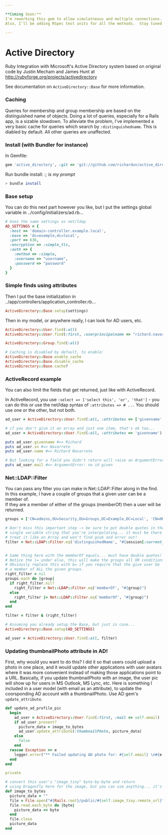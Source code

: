 ```yaml
---

**Coming Soon:**  
I'm reworking this gem to allow simulatneous and multiple connections. 
Also, I'll be adding RSpec test units for all the methods.  Stay tuned!

---
```


# Active Directory

Ruby Integration with Microsoft's Active Directory system based on original code by Justin Mecham and James Hunt at http://rubyforge.org/projects/activedirectory

See documentation on `ActiveDirectory::Base` for more information.

### Caching
Queries for membership and group membership are based on the distinguished name of objects.
Doing a lot of queries, especially for a Rails app, is a sizable slowdown.
To alleviate the problem, I've implemented a very basic cache for queries which search by `:distinguishedname`.
This is diabled by default.  All other queries are unaffected.


### Install (with Bundler for instance)

In Gemfile:

```ruby
gem 'active_directory', :git => 'git://github.com/richardun/active_directory.git'
```

Run bundle install: <em> :; is my prompt </em>
```bash
> bundle install
```


### Base setup

You can do this next part however you like, but I put the settings global variable in ../config/initializers/ad.rb...

```ruby
# Uses the same settings as net/ldap
AD_SETTINGS = {
  :host => 'domain-controller.example.local',
  :base => 'dc=example,dc=local',
  :port => 636,
  :encryption => :simple_tls,
  :auth => {
    :method => :simple,
    :username => "username",
    :password => "password"
  }
}
```


### Simple finds using attributes

Then I put the base initialization in ../app/controllers/application_controller.rb...

```ruby
ActiveDirectory::Base.setup(settings)
```

Then in my model, or anywhere really, I can look for AD users, etc.

```ruby
ActiveDirectory::User.find(:all)
ActiveDirectory::User.find(:first, :userprincipalname => "richard.navarrete@domain.com")

ActiveDirectory::Group.find(:all)

# Caching is disabled by default, to enable:
ActiveDirectory::Base.enable_cache
ActiveDirectory::Base.disable_cache
ActiveDirectory::Base.cache?
```


### ActiveRecord example

You can also limit the fields that get returned, just like with ActiveRecord.

In ActiveRecord, you use `:select => ['select this', 'or', 'that']` - you can do this or use the net/ldap syntax of `:attributes => # ...`
You should use one or the other, but not both.

```ruby
ad_user = ActiveDirectory::User.find(:all, :attributes => ['givenname', 'sn'])

# if you don't give it an array and just one item, that's ok too...
ad_user = ActiveDirectory::User.find(:all, :attributes => 'givenname')

puts ad_user.givenname #=> Richard
puts ad_user.sn #=> Navarrete
puts ad_user.name #=> Richard Navarrete

# But looking for a field you didn't return will raise an ArgumentError.
puts ad_user.mail #=> ArgumentError: no id given
```


### Net::LDAP::Filter

You can pass any filter you can make in Net::LDAP::Filter along in the find.<br />
In this example, I have a couple of groups that a given user can be a member of.<br />
If they are a member of either of the groups (memberOf) then a user will be returned.<br />

```ruby
groups = ['CN=admins,OU=Security,OU=Groups,DC=Example,DC=Local', 'CN=HR,OU=Security,OU=Groups,DC=Example,DC=Local']

# Don't miss this important step -> be sure to put double quotes in the value, no matter if it's a
# single variable string that you're interpolating... it must be there or Net::LDAP::Filter will
# treat it like an Array and won't find gsub and error out!
filter = Net::LDAP::Filter.eq('distinguishedName', "#{session[:current_user][:dn]}")


# Same thing here with the memberOf equals... must have double quotes!
# Notice the |= under else, this will make the groups all OR conditions.
# Obviously replace this with &= if you require that the give user be 
# a member of ALL the given groups. 
right_filter = nil
groups.each do |group|
  if right_filter.nil?
    right_filter = Net::LDAP::Filter.eq('memberOf', "#{group}")
  else
    right_filter |= Net::LDAP::Filter.eq('memberOf', "#{group}")
  end
end

filter = filter & (right_filter)

# Assuming you already setup the Base, but just in case...
ActiveDirectory::Base.setup(AD_SETTINGS)

ad_user = ActiveDirectory::User.find(:all, filter)

```


### Updating thumbnailPhoto attribute in AD!

First, why would you want to do this?
I did it so that users could upload a photo in one place, and it would update other applications 
with user avatars where it was more convenient instead of making those applications point to a URL.
Basically, if you update thumbnailPhoto with an image, the user pic will show up for users in MS Outlook, MS Lync, etc.
Here is something I included in a user model (with email as an attribute), to update the coorsponding
AD account with a thumbnailPhoto. Use AD gem's `update_attribute`.

```ruby
def update_ad_profile_pic
  begin
    ad_user = ActiveDirectory::User.find(:first, :mail => self.email)
    if ad_user.present?
      picture_data = image_to_bytes
      ad_user.update_attribute(:thumbnailPhoto, picture_data)
    else
      false
    end
  rescue Exception => e
    logger.error("** Failed updating AD photo for: #{self.email} \n#{e.message}")
  end
end

private

# convert this user's "image_tiny" byte-by-byte and return
# using Dragonfly here for the image, but you can use anything... it's just an image
def image_to_bytes
  picture_data = ""
  file = File.open("#{Rails.root}/public/#{self.image_tiny.remote_url}",'rb')
  file.read.each_byte do |byte|
    picture_data << byte
  end
  file.close
  picture_data
end
```
